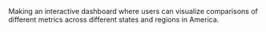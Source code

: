 Making an interactive dashboard where users can visualize comparisons of different metrics across different states and regions in America.
